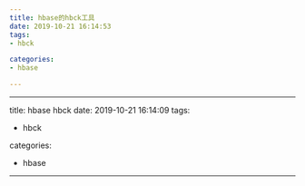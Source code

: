 ```yaml
---
title: hbase的hbck工具
date: 2019-10-21 16:14:53
tags:
- hbck

categories:
- hbase

---
```

---
title: hbase hbck
date: 2019-10-21 16:14:09
tags:
- hbck

categories:
- hbase
<!--more-->
---
